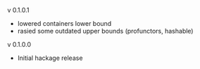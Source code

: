 v 0.1.0.1
* lowered containers lower bound
* rasied some outdated upper bounds (profunctors, hashable)

v 0.1.0.0
* Initial hackage release
